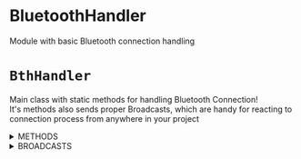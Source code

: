 # BluetoothHandler
Module with basic Bluetooth connection handling

# `BthHandler`
Main class with static methods for handling Bluetooth Connection!  
It's methods also sends proper Broadcasts, which are handy for reacting to connection process from anywhere in your project

<details>
  ##<summary>METHODS</summary>

### **void** `checkBluetoothEnable(Activity activity)`  
  Checks if Bluetooth is enabled in a device. If not requests enabling it  
  ***activity***: activity needed for opening dialog requesting enabling Bluetooth  

### **void** `checkPermission(AppCompatActivity activity)`  
  Checks for user's permissions on dangerous features, in this case it will be [ACCESS_COARSE_LOCATION](https://developer.android.com/reference/android/Manifest.permission#ACCESS_COARSE_LOCATION)  
  If permission is not granted requests granting it.  
  Use before trying to find new devices in range.  
  ***activity***: activity needed for context on which permissions will be checked and showing dialog box asking for permission  
  
### **boolean** `findPairedDevice(Context context, String device_address)`  
  Finds paired device with given address and saves it in static variable as current device for later use  
  ***context***: needed for sending broadcasts  
  ***device_address***: MAC address of paired bluetooth device which we want to find  
  ***return***: whether device was found or not  

### **boolean** `connectWithDevice(Context context)`  
  Establishes connection with founded device. Should be used on separate Thread as it would block the one it'll be called on during connection  
  ***context***: needed for sending broadcasts  
  ***return***: whether device was found or not  
  
### **void** `sendData(Context context, String message)`  
  Sends data to currently connected device  
  ***context***: needed for sending broadcasts  
  ***message***: message to send to a device  
  
### **String** `readData(Context context)`  
  Reads data from curerntly connected device  
  ***context***: needed for sending broadcasts  
  ***return***: read data  
</details>  

<details>
  ##<summary>BROADCASTS</summary>
  
  `UNABLE_TO_GET_SOCKET` - Failed to obtain BluetoothSocket from device
  `UNABLE_TO_CLOSE_SOCKET` - Failed to close BluetoothSocket
  `UNABLE_TO_SET_IO_STREAM` - Failed to obtain InputStream and OutputStream from device
  `UNABLE_TO_SEND_DATA` - Failed to send data to device
  `UNABLE_TO_READ_DATA` - Failed to read data from device
  `PAIRED_DEVICE_FOUND` - Founded paired BluetoothDevice
  `CONNECTING` - Started connecting with device
  `CONNECTED` - Successfully connected with device
</details>
  
  

